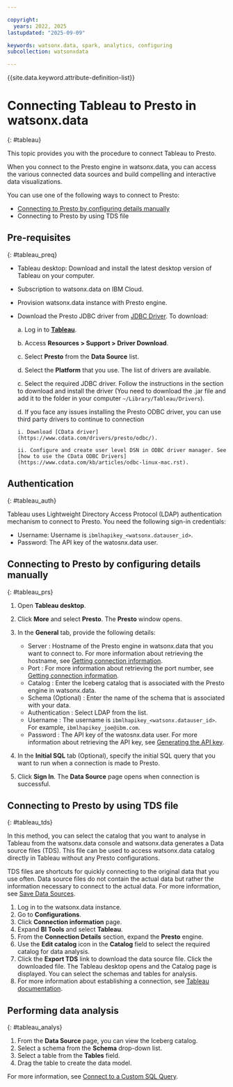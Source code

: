 ```yaml
---

copyright:
  years: 2022, 2025
lastupdated: "2025-09-09"

keywords: watsonx.data, spark, analytics, configuring
subcollection: watsonxdata

---
```


{{site.data.keyword.attribute-definition-list}}

# Connecting Tableau to Presto in watsonx.data
{: #tableau}

This topic provides you with the procedure to connect Tableau to Presto.

When you connect to the Presto engine in watsonx.data, you can access the various connected data sources and build compelling and interactive data visualizations.

You can use one of the following ways to connect to Presto:
* [Connecting to Presto by configuring details manually](#tableau_prs)
* Connecting to Presto by using TDS file



## Pre-requisites
{: #tableau_preq}


* Tableau desktop: Download and install the latest desktop version of Tableau on your computer.
* Subscription to watsonx.data on IBM Cloud.
* Provision watsonx.data instance with Presto engine.
* Download the Presto JDBC driver from [JDBC Driver](https://www.tableau.com/support/drivers). To download:

    a. Log in to [**Tableau**](https://www.tableau.com/support/drivers?_gl=1*1gv0jop*_ga*MjQxNjI5OTQuMTczMTM5MTE3NQ..*_ga_8YLN0SNXVS*MTczMTU2NTUxNC40LjEuMTczMTU2NjA2MS4wLjAuMA..&_ga=2.24815162.1807389645.1731521698-24162994.1731391175).

    b. Access **Resources > Support > Driver Download**.

    c. Select **Presto** from the **Data Source** list.

    d. Select the **Platform** that you use. The list of drivers are available.

    c. Select the required JDBC driver. Follow the instructions in the section to download and install the driver (You need to download the .jar file and add it to the folder in your computer  `~/Library/Tableau/Drivers`).

    d. If you face any issues installing the Presto ODBC driver, you can use third party drivers to continue to connection

      i. Download [CData driver](https://www.cdata.com/drivers/presto/odbc/).

      ii. Configure and create user level DSN in ODBC driver manager. See [how to use the CData ODBC Drivers](https://www.cdata.com/kb/articles/odbc-linux-mac.rst).



## Authentication
{: #tableau_auth}

Tableau uses Lightweight Directory Access Protocol (LDAP) authentication mechanism to connect to Presto. You need the following sign-in credentials:
* Username: Username is `ibmlhapikey_<watsonx.datauser_id>`.
* Password: The API key of the watosnx.data user.

## Connecting to Presto by configuring details manually
{: #tableau_prs}


1.	Open **Tableau desktop**.
2.	Click **More** and select **Presto**. The **Presto** window opens.
3.	In the **General** tab, provide the following details:

    * Server : Hostname of the Presto engine in watsonx.data that you want to connect to. For more information about retrieving the hostname, see [Getting connection information]({{site.data.keyword.ref-get_connection-link}}).
    * Port : For more information about retrieving the port number, see [Getting connection information]({{site.data.keyword.ref-get_connection-link}}).
    * Catalog : Enter the Iceberg catalog that is associated with the Presto engine in watsonx.data.
    * Schema (Optional) : Enter the name of the schema that is associated with your data.
    * Authentication : Select LDAP from the list.
    * Username : The username is `ibmlhapikey_<watsonx.datauser_id>`. For example, `ibmlhapikey_joe@ibm.com`.
    * Password : The API key of the watosnx.data user. For more information about retrieving the API key, see [Generating the API key]({{site.data.keyword.ref-con-presto-serv-link}}).

4.	In the **Initial SQL** tab (Optional), specify the initial SQL query that you want to run when a connection is made to Presto.
5.	Click **Sign In**. The **Data Source** page opens when connection is successful.


## Connecting to Presto by using TDS file
{: #tableau_tds}

In this method, you can select the catalog that you want to analyse in Tableau from the watsonx.data console and watsonx.data generates a Data source files (TDS). This file can be used to access watsonx.data catalog directly in Tableau without any Presto configurations.

TDS files are shortcuts for quickly connecting to the original data that you use often. Data source files do not contain the actual data but rather the information necessary to connect to the actual data. For more information, see [Save Data Sources](https://help.tableau.com/current/pro/desktop/en-us/export_connection.htm).

1. Log in to the watsonx.data instance.
1. Go to **Configurations**.
1. Click **Connection information** page.
1. Expand **BI Tools** and select **Tableau**.
1. From the **Connection Details** section, expand the **Presto** engine.
1. Use the **Edit catalog** icon in the **Catalog** field to select the required catalog for data analysis.
1. Click the **Export TDS** link to download the data source file. Click the downloaded file. The Tableau desktop opens and the Catalog page is displayed. You can select the schemas and tables for analysis.
1. For more information about establishing a connection, see [Tableau documentation](https://help.tableau.com/current/pro/desktop/en-us/examples_presto.htm).



## Performing data analysis
{: #tableau_analys}

1.	From the **Data Source** page, you can view the Iceberg catalog.
2.	Select a schema from the **Schema** drop-down list.
3.	Select a table from the **Tables** field.
4.	Drag the table to create the data model.

For more information, see [Connect to a Custom SQL Query](https://help.tableau.com/current/pro/desktop/en-us/customsql.htm).
